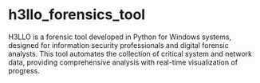 # h3llo_forensics_tool
H3LLO is a forensic tool developed in Python for Windows systems, designed for information security professionals and digital forensic analysts. This tool automates the collection of critical system and network data, providing comprehensive analysis with real-time visualization of progress.
